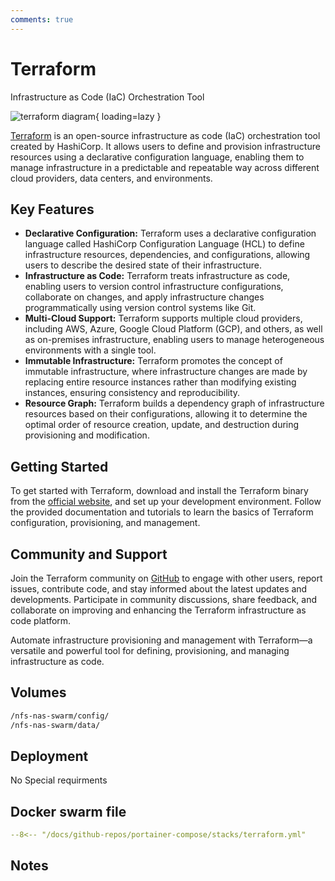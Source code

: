 ```yaml
---
comments: true
---
```


# Terraform

Infrastructure as Code (IaC) Orchestration Tool

![terraform diagram](/assets/diagrams/terraform.png){ loading=lazy }

[Terraform](https://www.terraform.io/) is an open-source infrastructure as code (IaC) orchestration tool created by HashiCorp. It allows users to define and provision infrastructure resources using a declarative configuration language, enabling them to manage infrastructure in a predictable and repeatable way across different cloud providers, data centers, and environments.

## Key Features

- **Declarative Configuration:** Terraform uses a declarative configuration language called HashiCorp Configuration Language (HCL) to define infrastructure resources, dependencies, and configurations, allowing users to describe the desired state of their infrastructure.
- **Infrastructure as Code:** Terraform treats infrastructure as code, enabling users to version control infrastructure configurations, collaborate on changes, and apply infrastructure changes programmatically using version control systems like Git.
- **Multi-Cloud Support:** Terraform supports multiple cloud providers, including AWS, Azure, Google Cloud Platform (GCP), and others, as well as on-premises infrastructure, enabling users to manage heterogeneous environments with a single tool.
- **Immutable Infrastructure:** Terraform promotes the concept of immutable infrastructure, where infrastructure changes are made by replacing entire resource instances rather than modifying existing instances, ensuring consistency and reproducibility.
- **Resource Graph:** Terraform builds a dependency graph of infrastructure resources based on their configurations, allowing it to determine the optimal order of resource creation, update, and destruction during provisioning and modification.

## Getting Started

To get started with Terraform, download and install the Terraform binary from the [official website](https://www.terraform.io/), and set up your development environment. Follow the provided documentation and tutorials to learn the basics of Terraform configuration, provisioning, and management.

## Community and Support

Join the Terraform community on [GitHub](https://github.com/hashicorp/terraform) to engage with other users, report issues, contribute code, and stay informed about the latest updates and developments. Participate in community discussions, share feedback, and collaborate on improving and enhancing the Terraform infrastructure as code platform.

Automate infrastructure provisioning and management with Terraform—a versatile and powerful tool for defining, provisioning, and managing infrastructure as code.


## Volumes

```bash
/nfs-nas-swarm/config/
/nfs-nas-swarm/data/
```

## Deployment
No Special requirments

## Docker swarm file
``` yaml linenums="1" 
--8<-- "/docs/github-repos/portainer-compose/stacks/terraform.yml"
```

## Notes

